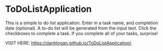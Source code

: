 # ToDoListApplication

This is a simple to do list application. Enter in a task name, and completion date (optional). 
A to-do list will be generated from the input text. Click the checkboxes to complete a task.
If you complete all of your tasks, surprise! 

VISIT HERE:  https://danhlogan.github.io/ToDoListApplication/.
